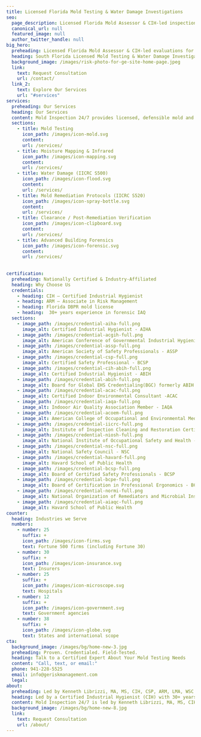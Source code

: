 ```yaml
---
title: Licensed Florida Mold Testing & Water Damage Investigations
seo:
  page_description: Licensed Florida Mold Assessor & CIH-led inspections for mold, water damage, and IAQ. Defensible reports trusted by homeowners, insurers, and attorneys.
  canonical_url: null
  featured_image: null
  author_twitter_handle: null
big_hero:
  preheading: Licensed Florida Mold Assessor & CIH-led evaluations for homes, businesses, and insurance.
  heading: South Florida Licensed Mold Testing & Water Damage Investigations
  background_image: /images/risk-photo-for-ge-site-home-page.jpeg
  link:
    text: Request Consultation
    url: /contact/
  link_2:
    text: Explore Our Services
    url: "#services"
services:
  preheading: Our Services
  heading: Our Services
  content: Mold Inspection 24/7 provides licensed, defensible mold and water damage evaluations across South Florida. Our inspections are led by a Certified Industrial Hygienist (CIH) and Licensed Florida Mold Assessor, ensuring your results stand up for real estate, insurance, or litigation.
  sections:
    - title: Mold Testing 
      icon_path: /images/icon-mold.svg
      content: 
      url: /services/
    - title: Moisture Mapping & Infrared
      icon_path: /images/icon-mapping.svg
      content: 
      url: /services/
    - title: Water Damage (IICRC S500)
      icon_path: /images/icon-flood.svg
      content: 
      url: /services/
    - title: Mold Remediation Protocols (IICRC S520)
      icon_path: /images/icon-spray-bottle.svg
      content: 
      url: /services/
    - title: Clearance / Post-Remediation Verification
      icon_path: /images/icon-clipboard.svg
      content: 
      url: /services/
    - title: Advanced Building Forensics
      icon_path: /images/icon-forensic.svg
      content:
      url: /services/ 
    
      
certification:
  preheading: Nationally Certified & Industry-Affiliated
  heading: Why Choose Us
  credentials:
    - heading: CIH – Certified Industrial Hygienist
    - heading: ARM – Associate in Risk Management
    - heading: Florida DBPR mold license
    - heading:  30+ years experience in forensic IAQ
  sections:
    - image_path: /images/credential-aiha-full.png
      image_alt: Certified Industrial Hygienist - AIHA
    - image_path: /images/credential-acgih-full.png
      image_alt: American Conference of Governmental Industrial Hygienists - ACGIH
    - image_path: /images/credential-assp-full.png
      image_alt: American Society of Safety Professionals - ASSP
    - image_path: /images/credential-csp-full.png
      image_alt: Certified Safety Professional - BCSP
    - image_path: /images/credential-cih-abih-full.png
      image_alt: Certified Industrial Hygienist - ABIH
    - image_path: /images/credential-abih-full.png
      image_alt: Board for Global EHS Credentialing(BGC) formerly ABIH
    - image_path: /images/credential-acac-full.png
      image_alt: Certified Indoor Environmental Consultant -ACAC
    - image_path: /images/credential-iaqa-full.png
      image_alt: Indooor Air Quality Association Member - IAQA
    - image_path: /images/credential-acoem-full.png
      image_alt: American College of Occupational and Environmental Medicine - ACOEM
    - image_path: /images/credential-iicrc-full.png
      image_alt: Institute of Inspection Cleaning and Restoration Certification - IICRC
    - image_path: /images/credential-niosh-full.png
      image_alt: National Institute of Occupational Safety and Health - NIOSH
    - image_path: /images/credential-nsc-full.png
      image_alt: National Safety Council - NSC
    - image_path: /images/credential-havard-full.png
      image_alt: Havard School of Public Health
    - image_path: /images/credential-bcsp-full.png
      image_alt: Board of Certified Safety Professionals - BCSP
    - image_path: /images/credential-bcpe-full.png
      image_alt: Board of Certification in Professional Ergonomics - BCPE
    - image_path: /images/credential-normi-full.png
      image_alt: National Organization of Remediators and Microbial Inspectors - NORMI
    - image_path: /images/credential-aiaqc-full.png
      image_alt: Havard School of Public Health
counter:
  heading: Industries we Serve
  numbers:
    - number: 25
      suffix: +
      icon_path: /images/icon-firms.svg
      text: Fortune 500 firms (including Fortune 30)
    - number: 30
      suffix: +
      icon_path: /images/icon-insurance.svg
      text: Insurers
    - number: 25
      suffix: +
      icon_path: /images/icon-microscope.svg
      text: Hospitals
    - number: 12
      suffix: +
      icon_path: /images/icon-government.svg
      text: Government agencies
    - number: 38
      suffix: +
      icon_path: /images/icon-globe.svg
      text: States and international scope
cta:
  background_image: /images/bg/home-new-3.jpg
  preheading: Proven. Credentialed. Field-Tested.
  heading: Talk to a Certified Expert About Your Mold Testing Needs
  content: "Call, text, or email:"
  phone: 941-228-5525
  email: info@geriskmanagement.com
  legal: 
about:
  preheading: Led by Kenneth Librizzi, MA, MS, CIH, CSP, ARM, LMA, WSC
  heading: Led by a Certified Industrial Hygienist (CIH) with 30+ years of experience
  content: Mold Inspection 24/7 is led by Kenneth Librizzi, MA, MS, CIH, CSP, ARM, LMA, WSC — a Certified Industrial Hygienist and Licensed Florida Mold Assessor with more than 30 years of experience. We combine technical expertise with practical, standards-based inspections. Unlike many firms, we don’t just collect samples — we interpret results so you can act with confidence. Our history includes thousands of mold and IAQ projects for homes, businesses, schools, healthcare facilities, and insurers across South Florida.
  background_image: /images/bg/home-new-8.jpg
  link:
    text: Request Consultation
    url: /about/
---
```

